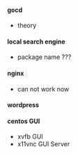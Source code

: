#### gocd
- theory

#### local search engine
- package name ???

#### nginx
- can not work now

#### wordpress

#### centos GUI
- xvfb
    GUI
- x11vnc
    GUI Server
